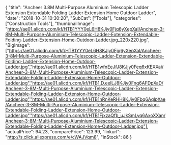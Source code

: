 {
	"title": "Ancheer 3.8M Multi-Purpose Aluminium Telescopic Ladder Extension Extendable Folding Ladder Extension Home Outdoor Ladder",
	"date": "2018-10-31 10:30:20",
	"SubCat": ["Tools"],
	"categories": ["Construction Tools"],
	"thumbnailImage": "https://ae01.alicdn.com/kf/HTB1YYY0eL6H8KJjy0Fjq6yXepXaI/Ancheer-3-8M-Multi-Purpose-Aluminium-Telescopic-Ladder-Extension-Extendable-Folding-Ladder-Extension-Home-Outdoor-Ladder.jpg_220x220.jpg",
	"BigImage": ["https://ae01.alicdn.com/kf/HTB1YYY0eL6H8KJjy0Fjq6yXepXaI/Ancheer-3-8M-Multi-Purpose-Aluminium-Telescopic-Ladder-Extension-Extendable-Folding-Ladder-Extension-Home-Outdoor-Ladder.jpg","https://ae01.alicdn.com/kf/HTB1wfnEeJfJ8KJjy0Feq6xKEXXai/Ancheer-3-8M-Multi-Purpose-Aluminium-Telescopic-Ladder-Extension-Extendable-Folding-Ladder-Extension-Home-Outdoor-Ladder.jpg","https://ae01.alicdn.com/kf/HTB1.D.eeILJ8KJjy0Fnq6AFDpXaD/Ancheer-3-8M-Multi-Purpose-Aluminium-Telescopic-Ladder-Extension-Extendable-Folding-Ladder-Extension-Home-Outdoor-Ladder.jpg","https://ae01.alicdn.com/kf/HTB1nRnKeRHH8KJjy0Fbq6AqlpXae/Ancheer-3-8M-Multi-Purpose-Aluminium-Telescopic-Ladder-Extension-Extendable-Folding-Ladder-Extension-Home-Outdoor-Ladder.jpg","https://ae01.alicdn.com/kf/HTB1FjxzaQfb_uJkSmLyq6AxoXXan/Ancheer-3-8M-Multi-Purpose-Aluminium-Telescopic-Ladder-Extension-Extendable-Folding-Ladder-Extension-Home-Outdoor-Ladder.jpg"],
	"actualPrice": 94.23,
	"comparePrice": 123.99,
	"linkurl": "http://s.click.aliexpress.com/e/cWAJVqm8",
	"inStock": 86
}
